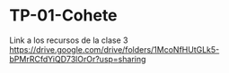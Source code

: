# TP-01-Cohete
 Link a los recursos de la clase 3
 https://drive.google.com/drive/folders/1McoNfHUtGLk5-bPMrRCfdYiQD73lOrOr?usp=sharing
